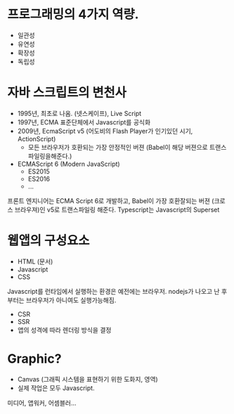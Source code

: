 # 프로그래밍의 4가지 역량.

- 일관성
- 유연성
- 확장성
- 독립성

# 자바 스크립트의 변천사

- 1995년, 최초로 나옴. (넷스케이프), Live Script
- 1997년, ECMA 표준단체에서 Javascript를 공식화
- 2009년, EcmaScript v5 (어도비의 Flash Player가 인기있던 시기, ActionScript)
  - 모든 브라우저가 호환되는 가장 안정적인 버젼 (Babel이 해당 버젼으로 트랜스파일링을해준다.)
- ECMAScript 6 (Modern JavaScript)
  - ES2015
  - ES2016
  - ...

프론트 엔지니어는 ECMA Script 6로 개발하고,
Babel이 가장 호환잘되는 버젼 (크로스 브라우져)인 v5로 트랜스파일링 해준다.
Typescript는 Javascript의 Superset

# 웹앱의 구성요소

- HTML (문서)
- Javascript
- CSS

Javascript를 런타임에서 실행하는 환경은 예전에는 브라우저.
nodejs가 나오고 난 후 부터는 브라우저가 아니여도 실행가능해짐.

- CSR
- SSR
- 앱의 성격에 따라 렌더링 방식을 결정

# Graphic?

- Canvas (그래픽 시스템을 표현하기 위한 도화지, 영역)
- 실제 작업은 모두 Javascript.

미디어, 앱워커, 어셈블러...
